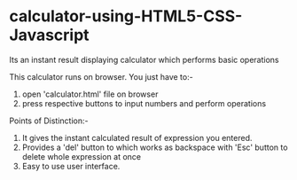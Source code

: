 # calculator-using-HTML5-CSS-Javascript
Its an instant result displaying calculator which performs basic operations

This calculator runs on browser. You just have to:-
1. open 'calculator.html' file on browser
2. press respective buttons to input numbers and perform operations

Points of Distinction:-
1. It gives the instant calculated result of expression you entered.
2. Provides a 'del' button to which works as backspace with 'Esc' button to delete whole expression at once
3. Easy to use user interface.
